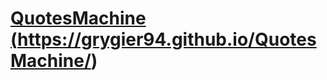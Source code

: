 # <a href="https://grygier94.github.io/QuotesMachine/">QuotesMachine (https://grygier94.github.io/QuotesMachine/)<a>
